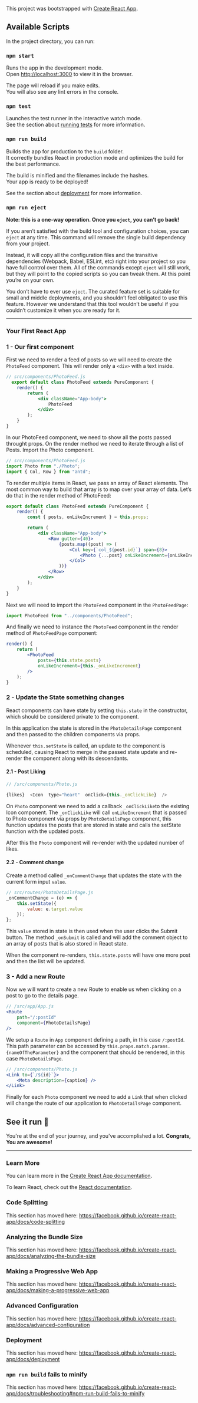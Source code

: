 This project was bootstrapped with [Create React App](https://github.com/facebook/create-react-app).

## Available Scripts

In the project directory, you can run:

### `npm start`

Runs the app in the development mode.<br>
Open [http://localhost:3000](http://localhost:3000) to view it in the browser.

The page will reload if you make edits.<br>
You will also see any lint errors in the console.

### `npm test`

Launches the test runner in the interactive watch mode.<br>
See the section about [running tests](https://facebook.github.io/create-react-app/docs/running-tests) for more information.

### `npm run build`

Builds the app for production to the `build` folder.<br>
It correctly bundles React in production mode and optimizes the build for the best performance.

The build is minified and the filenames include the hashes.<br>
Your app is ready to be deployed!

See the section about [deployment](https://facebook.github.io/create-react-app/docs/deployment) for more information.

### `npm run eject`

**Note: this is a one-way operation. Once you `eject`, you can’t go back!**

If you aren’t satisfied with the build tool and configuration choices, you can `eject` at any time. This command will remove the single build dependency from your project.

Instead, it will copy all the configuration files and the transitive dependencies (Webpack, Babel, ESLint, etc) right into your project so you have full control over them. All of the commands except `eject` will still work, but they will point to the copied scripts so you can tweak them. At this point you’re on your own.

You don’t have to ever use `eject`. The curated feature set is suitable for small and middle deployments, and you shouldn’t feel obligated to use this feature. However we understand that this tool wouldn’t be useful if you couldn’t customize it when you are ready for it.

---

### Your First React App 
### 1 - Our first component 
First we need to render a feed of posts so we will need to create the `PhotoFeed` component. This will render only a `<div>` with a text inside.

```jsx
// src/components/PhotoFeed.js
  export default class PhotoFeed extends PureComponent {
    render() {
        return (
            <div className="App-body">
                PhotoFeed
            </div>
        );
    }
}
```
In our PhotoFeed component, we need to show all the posts passed throught props. On the render method we need to iterate through a list of Posts. Import the Photo component.

```jsx
// src/components/PhotoFeed.js
import Photo from "./Photo";
import { Col, Row } from "antd";
```
To render multiple items in React, we pass an array of React elements. The most common way to build that array is to map over your array of data. Let’s do that in the render method of PhotoFeed:

```jsx
export default class PhotoFeed extends PureComponent {
    render() {
        const { posts, onLikeIncrement } = this.props;

        return (
            <div className="App-body">
                <Row gutter={40}>
                    {posts.map((post) => (
                        <Col key={`col_${post.id}`} span={8}>
                            <Photo {...post} onLikeIncrement={onLikeIncrement} />
                        </Col>
                    ))}
                </Row>
            </div>
        );
    }
}
```

Next we will need to import the `PhotoFeed` component in the `PhotoFeedPage`:

```jsx
import PhotoFeed from "../components/PhotoFeed";
```

And finally we need to instance the `PhotoFeed` component in the render method of `PhotoFeedPage` component:

```jsx
render() {
    return (
        <PhotoFeed
            posts={this.state.posts}
            onLikeIncrement={this._onLikeIncrement}
        />
    );
}
```

### 2 - Update the State something changes

React components can have state by setting `this.state` in the constructor, which should be considered private to the component.
 
In this application the state is stored in the `PhotoDetailsPage` component and then passed to the children components via props.

Whenever `this.setState` is called, an update to the component is scheduled, causing React to merge in the passed state update and re-render the component along with its descendants. 

#### 2.1 - Post Liking

```jsx
// /src/components/Photo.js

{likes}  <Icon  type="heart"  onClick={this._onClickLike}  />
```
On `Photo` component we need to add a callback `_onClickLike`to the existing Icon component. The `_onClickLike` will call `onLikeIncrement` that is passed to Photo component via props by `PhotoDetailsPage` component, this function updates the posts that are stored in state and calls the setState function with the updated posts.

After this the `Photo` component will re-render with the updated number of likes.

#### 2.2 - Comment change

Create a method called `_onCommentChange` that updates the state with the current form input `value`.

```jsx
// src/routes/PhotoDetailsPage.js
_onCommentChange = (e) => {
    this.setState({
        value: e.target.value
    });
};
```

This `value` stored in state is then used when the user clicks the Submit button. The method `_onSubmit` is called and will add the comment object to an array of posts that is also stored in React state. 

When the component re-renders, `this.state.posts` will have one more post and then the list will be updated.

### 3 - Add a new Route 

Now we will want to create a new Route to enable us when clicking on a post to go to the details page.
```jsx
// /src/app/App.js
<Route
    path="/:postId"
    component={PhotoDetailsPage}
/>
```
We setup a `Route` in `App` component defining a path, in this case `/:postId`. This path parameter can be accessed by `this.props.match.params.{nameOfTheParameter}` and the component that should be rendered, in this case `PhotoDetailsPage`.

```jsx
// /src/components/Photo.js
<Link to={`/${id}`}>
    <Meta description={caption} />
</Link>
```
Finally for each `Photo` component we need to add a `Link` that when clicked will change the route of our application to `PhotoDetailsPage` component.

## See it run 🚀

You're at the end of your journey, and you've accomplished a lot.  **Congrats, You are awesome!**

--- 
### Learn More

You can learn more in the [Create React App documentation](https://facebook.github.io/create-react-app/docs/getting-started).

To learn React, check out the [React documentation](https://reactjs.org/).

### Code Splitting

This section has moved here: https://facebook.github.io/create-react-app/docs/code-splitting

### Analyzing the Bundle Size

This section has moved here: https://facebook.github.io/create-react-app/docs/analyzing-the-bundle-size

### Making a Progressive Web App

This section has moved here: https://facebook.github.io/create-react-app/docs/making-a-progressive-web-app

### Advanced Configuration

This section has moved here: https://facebook.github.io/create-react-app/docs/advanced-configuration

### Deployment

This section has moved here: https://facebook.github.io/create-react-app/docs/deployment

### `npm run build` fails to minify

This section has moved here: https://facebook.github.io/create-react-app/docs/troubleshooting#npm-run-build-fails-to-minify